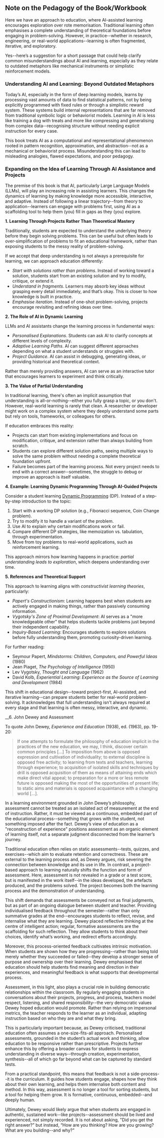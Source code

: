 
## Note on the Pedagogy of the Book/Workbook

Here we have an approach to education, where AI-assisted learning encourages exploration over
rote memorisation. Traditional learning often emphasises a complete understanding of theoretical
foundations before engaging in problem-solving. However, in practice--whether in research,
engineering, or real-world applications--learning is often fragmented, iterative, and exploratory.

Yes--here’s a suggestion for a short passage that could help clarify common misunderstandings
about AI and learning, especially as they relate to outdated metaphors like mechanical instruments
or simplistic reinforcement models.


### Understanding AI and Learning: Beyond Outdated Metaphors

Today’s AI, especially in the form of deep learning models, learns by processing vast amounts of data
to find statistical patterns, not by being explicitly programmed with fixed rules or through a simplistic
reward system. These systems build internal representations that are far removed from traditional symbolic
logic or behaviorist models. Learning in AI is less like training a dog with treats and more like
compressing and generalising from complex data--recognising structure without needing explicit instruction
for every case.

This book treats AI as a computational and representational phenomenon rooted in pattern recognition,
approximation, and abstraction--not as a mechanical or behaviorist process. Misunderstanding this can
lead to misleading analogies, flawed expectations, and poor pedagogy.


### Expanding on the Idea of Learning Through AI Assistance and Projects

The premise of this book is that AI, particularly Large Language Models (LLMs), will play an
increasing role in assisting learners. This changes the dynamics of learning by making knowledge
more accessible, interactive, and adaptive. Instead of following a linear trajectory--from theory
to application--learners can engage with problems first, using AI as a scaffolding tool to help
them (you) fill in gaps as they (you) explore.


__1. Learning Through Projects Rather Than Theoretical Mastery__

Traditionally, students are expected to understand the underlying theory before they begin solving
problems. This can be useful but often leads to over-simplification of problems to fit an educational
framework, rather than exposing students to the messy reality of problem-solving.

If we accept that deep understanding is not always a prerequisite for learning, we can approach
education differently:
- *Start with solutions rather than problems*. Instead of working toward a solution, students start
  from an existing solution and try to modify, critique, or extend it.
- *Understand in fragments*. Learners may absorb key ideas without grasping every detail immediately,
  and that’s okay. This is closer to how knowledge is built in practice.
- *Emphasise iteration*. Instead of one-shot problem-solving, projects encourage revisiting and refining
  ideas over time.


__2. The Role of AI in Dynamic Learning__

LLMs and AI assistants change the learning process in fundamental ways:
- *Personalised Explanations*. Students can ask AI to clarify concepts at different levels of complexity.
- *Adaptive Learning Paths*. AI can suggest different approaches depending on what a student understands or struggles with.
- *Project Guidance*. AI can assist in debugging, generating ideas, or providing historical and theoretical context.

Rather than merely providing answers, AI can serve as an interactive tutor that encourages learners to
experiment and think critically.


__3. The Value of Partial Understanding__

In traditional learning, there's often an implicit assumption that understanding is all-or-nothing--either
you fully grasp a topic, or you don't. However, real-world learning is rarely that clean. A researcher or
developer might work on a complex system where they deeply understand some parts but rely on tools, frameworks,
or colleagues for others.

If education embraces this reality:
- Projects can start from existing implementations and focus on modification, critique, and extension
  rather than always building from scratch.
- Students can explore different solution paths, seeing multiple ways to solve the same problem without
  needing a complete theoretical foundation upfront.
- Failure becomes part of the learning process. Not every project needs to end with a correct
  answer--sometimes, the struggle to debug or improve an approach is itself valuable.


__4. Example: Learning Dynamic Programming Through AI-Guided Projects__

Consider a student learning [Dynamic Programming](./workbook/ch03/dyn/) (DP). Instead of a step-by-step introduction
to the topic:
1. Start with a working DP solution (e.g., Fibonacci sequence, Coin Change problem).
2. Try to modify it to handle a variant of the problem.
3. Use AI to explain why certain modifications work or fail.
4. Compare different DP strategies, like memoization vs. tabulation, through experimentation.
5. Move from toy problems to real-world applications, such as reinforcement learning.

This approach mirrors how learning happens in practice: *partial understanding leads to exploration*,
which deepens understanding over time.


__5. References and Theoretical Support__

This approach to learning aligns with *constructivist learning theories*, particularly:
- *Papert's Constructionism*: Learning happens best when students are actively engaged in making things,
  rather than passively consuming information.
- *Vygotsky's Zone of Proximal Development*: AI serves as a "more knowledgeable other" that helps students
  tackle problems just beyond their independent capability.
- *Inquiry-Based Learning*: Encourages students to explore solutions before fully understanding them,
  promoting curiosity-driven learning.

For further reading:
- Seymour Papert, *Mindstorms: Children, Computers, and Powerful Ideas* (1980)
- Jean Piaget, *The Psychology of Intelligence* (1950)
- Lev Vygotsky, *Thought and Language* (1962)
- David Kolb, *Experiential Learning: Experience as the Source of Learning and Development* (1984)

This shift in educational design--toward project-first, AI-assisted, and iterative learning--can prepare
students better for real-world problem-solving. It acknowledges that full understanding isn't always
required at every stage and that learning is often messy, interactive, and dynamic.


__6. John Dewey and Assessment

To quote John Dewey, *Experience and Education* (1938), ed. (1963), pp. 19-20:

> If one attempts to formulate the philosophy of education implicit in the practices of the new education, we may, I think,  discover certain common principles [...] To imposition from above is opposed expression and cultivation of individuality; to external discipline is opposed free activity; to learning from texts and teachers, learning through experience; to acquisition of isolated skills and techniques by drill is opposed acquisition of them as means of attaining ends which make direct vital appeal; to preparation for a more or less remote future is opposed making the most of the opportunities of present life; to static aims and materials is opposed acquaintance with a changing world [...].

In a learning environment grounded in John Dewey’s philosophy, assessment cannot be treated as an isolated act of measurement at the end of instruction. Rather, it must be viewed as a continuous, embedded part of the educational process--something that grows with the student, not something imposed after the fact. Dewey’s view of education as a "reconstruction of experience" positions assessment as an organic element of learning itself, not a separate judgment disconnected from the learner’s journey.

Traditional education often relies on static assessments--tests, quizzes, and exercises--which aim to evaluate retention and correctness. These are external to the learning process and, as Dewey argues, risk severing the connection between knowledge and its use in life. In contrast, a project-based approach to learning naturally shifts the function and form of assessment. Here, assessment is not revealed in a grade or a test score, but is manifested in the work itself--in the ideas developed, the artefacts produced, and the problems solved. The project becomes both the learning process and the demonstration of understanding.

This shift demands that assessments be conveyed not as final judgments, but as part of an ongoing dialogue between student and teacher. Providing individualised feedback throughout the semester--rather than only summative grades at the end--encourages students to reflect, revise, and internalise what they are learning. Dewey placed reflective thinking at the centre of intelligent action; regular, formative assessments are the scaffolding for such reflection. They allow students to think about their choices, identify what’s working, and redirect efforts accordingly.

Moreover, this process-oriented feedback cultivates intrinsic motivation. When students are shown how they are progressing--rather than being told merely whether they succeeded or failed--they develop a stronger sense of purpose and ownership over their learning. Dewey emphasised that education should help students find meaning and direction in their experiences, and meaningful feedback is what supports that developmental process.

Assessment, in this light, also plays a crucial role in building democratic relationships within the classroom. By regularly engaging students in conversations about their projects, progress, and process, teachers model respect, listening, and shared responsibility--the very democratic values Dewey hoped education would promote. Rather than relying on impersonal metrics, the teacher responds to the learner as an individual, adapting instruction based on who they are and what they bring.

This is particularly important because, as Dewey criticised, traditional education often assumes a one-size-fits-all approach. Personalised assessments, grounded in the student’s actual work and thinking, allow education to be responsive rather than prescriptive. Projects further enhance this by offering a broader canvas for students to express understanding in diverse ways--through creation, experimentation, synthesis--all of which go far beyond what can be captured by standard tests.

From a practical standpoint, this means that feedback is not a side-process--it is the curriculum. It guides how students engage, shapes how they think about their own learning, and helps them internalise both content and method. In this way, assessment is no longer a tool for sorting students, but a tool for helping them grow. It is formative, continuous, embedded--and deeply human.

Ultimately, Dewey would likely argue that when students are engaged in authentic, sustained work--like projects--assessment should be lived and experienced, not simply recorded. It is not about asking, "Did you get the right answer?” but instead, “How are you thinking? How are you growing? What are you building--and why?"
